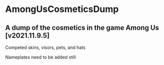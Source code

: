 # AmongUsCosmeticsDump
## A dump of the cosmetics in the game Among Us [v2021.11.9.5]

Competed skins, visors, pets, and hats 

Nameplates need to be added still
